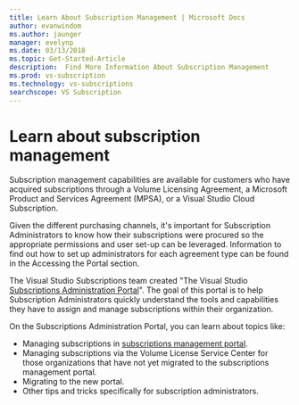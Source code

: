 ```yaml
---
title: Learn About Subscription Management | Microsoft Docs
author: evanwindom
ms.author: jaunger
manager: evelynp
ms.date: 03/13/2018
ms.topic: Get-Started-Article
description:  Find More Information About Subscription Management
ms.prod: vs-subscription
ms.technology: vs-subscriptions
searchscope: VS Subscription
---
```


# Learn about subscription management

Subscription management capabilities are available for customers who have acquired subscriptions through a Volume Licensing Agreement, a Microsoft Product and Services Agreement (MPSA), or a Visual Studio Cloud Subscription.

Given the different purchasing channels, it's important for Subscription Administrators to know how their subscriptions were procured so the appropriate permissions and user set-up can be leveraged. Information to find out how to set up administrators for each agreement type can be found in the Accessing the Portal section.

The Visual Studio Subscriptions team created "The Visual Studio [Subscriptions Administration Portal](https://visualstudio.microsoft.com/subscriptions-administration/)".  The goal of this portal is to help Subscription Administrators quickly understand the tools and capabilities they have to assign and manage subscriptions within their organization.

On the Subscriptions Administration Portal, you can learn about topics like:
- Managing subscriptions in [subscriptions management portal](https://manage.visualstudio.com).
- Managing subscriptions via the Volume License Service Center for those organizations that have not yet migrated to the subscriptions management portal.
- Migrating to the new portal.
- Other tips and tricks specifically for subscription administrators.
